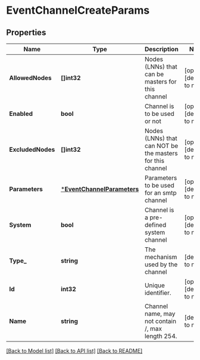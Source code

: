 # EventChannelCreateParams

## Properties
Name | Type | Description | Notes
------------ | ------------- | ------------- | -------------
**AllowedNodes** | **[]int32** | Nodes (LNNs) that can be masters for this channel | [optional] [default to null]
**Enabled** | **bool** | Channel is to be used or not | [optional] [default to null]
**ExcludedNodes** | **[]int32** | Nodes (LNNs) that can NOT be the masters for this channel | [optional] [default to null]
**Parameters** | [***EventChannelParameters**](EventChannelParameters.md) | Parameters to be used for an smtp channel | [optional] [default to null]
**System** | **bool** | Channel is a pre-defined system channel | [optional] [default to null]
**Type_** | **string** | The mechanism used by the channel | [default to null]
**Id** | **int32** | Unique identifier. | [optional] [default to null]
**Name** | **string** | Channel name,  may not contain /, max length 254. | [default to null]

[[Back to Model list]](../README.md#documentation-for-models) [[Back to API list]](../README.md#documentation-for-api-endpoints) [[Back to README]](../README.md)


